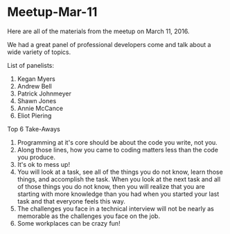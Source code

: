 # Meetup-Mar-11
Here are all of the materials from the meetup on March 11, 2016.

We had a great panel of professional developers come and talk about a wide variety of topics. 

List of panelists:
1. Kegan Myers
2. Andrew Bell
3. Patrick Johnmeyer
4. Shawn Jones
5. Annie McCance
6. Eliot Piering

Top 6 Take-Aways
1. Programming at it's core should be about the code you write, not you. 
2. Along those lines, how you came to coding matters less than the code you produce. 
3. It's ok to mess up!
4. You will look at a task, see all of the things you do not know, learn those things, and accomplish the task. When you look at the next task and all of those things you do not know, then you will realize that you are starting with more knowledge than you had when you started your last task and that everyone feels this way.
5. The challenges you face in a technical interview will not be nearly as memorable as the challenges you face on the job.
6. Some workplaces can be crazy fun!
